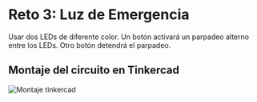 # Reto 3: Luz de Emergencia
Usar dos LEDs de diferente color.
Un botón activará un parpadeo alterno entre los LEDs.
Otro botón detendrá el parpadeo.
## Montaje del circuito en Tinkercad
![Montaje tinkercad](image.png)